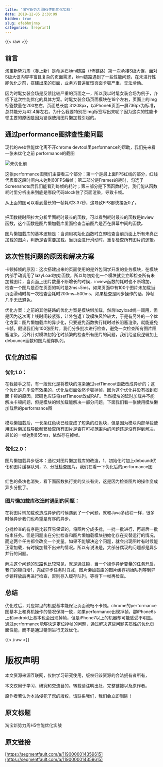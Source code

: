 ```yaml
---
title: '淘宝新势力周H5性能优化实战' 
date: 2018-12-05 2:30:09
hidden: true
slug: ofebhmjrmp
categories: [reprint]
---
```


{{< raw >}}

                    
<h2 id="articleHeader0">前言</h2>
<p>淘宝新势力周（春上新）是命运石kimi链路（H5链路）第一次承接S级大促，面对S级大促内容丰富且复杂的页面需求，kimi链路遇到了一些性能问题，在未进行性能优化之前，搭建出来的页面，业务方普遍反馈页面卡顿严重，无法滑动。</p>
<p>因为时髦女装会场是反馈比较严重的页面之一，所以我以时髦女装会场为例子，介绍下这次性能优化的具体方案。时髦女装会场页面模块在18个左右，页面上的img标签数量在200左右，页面总长度 31208px，以iPhone6页面一屏736px为标准，总共能分为42.4屏左右。为什么我要特别把img标签写出来呢？因为这次的性能卡顿主要的原因是因为错误使用图片懒加载引起的。</p>
<h2 id="articleHeader1">通过performance图排查性能问题</h2>
<p>现代的web性能优化离不开chrome devtool里performance的帮助，我们先来看一张未优化之前 performance的截图</p>
<p><span class="img-wrap"><img data-src="/img/remote/1460000014359618?w=1614&amp;h=1462" src="https://static.alili.tech/img/remote/1460000014359618?w=1614&amp;h=1462" alt="未优化前" title="未优化前" style="cursor: pointer; display: inline;"></span></p>
<p>这张performance图我们主要看三个部分：第一个是最上面FPS红线的部分，红线代表着这段时间内未达到60FPS每帧；第二部分是Frames的耗时，勾选了Screenshots后我们能看到每帧的耗时；第三部分是下面函数耗时，我们能从函数耗时里分析出来到底是哪段代码block住了页面渲染，导致卡帧。</p>
<p>从上面的图可以看到最长的一帧耗时3.37秒，这导致FPS都快接近0了。</p>
<p><span class="img-wrap"><img data-src="/img/remote/1460000014359619?w=1962&amp;h=720" src="https://static.alili.tech/img/remote/1460000014359619?w=1962&amp;h=720" alt="" title="" style="cursor: pointer; display: inline;"></span></p>
<p>把函数耗时图拉大分析里面耗时最长的函数，可以看到耗时最长的函数是inview函数，这个函数是图片懒加载库里面检查当前图片是否在屏幕中间的函数。</p>
<p>图片懒加载库的基本逻辑是：当调用初始化函数时立即检查当前页面上所有未真正加载的图片，判断是否需要加载。当页面进行滑动时，重复检查所有图片的逻辑。</p>
<h2 id="articleHeader2">这次性能问题的原因和解决方案</h2>
<p>卡顿掉帧的原因：这次搭建出来的页面使用的是外包同学开发的业务模块，在模块内部手动调用了lazyLoad初始函数，所以每初始化一个模块就会立即检查所有未加载图片，当页面上图片数量不断增长的时候，inview函数的耗时也不断增加，检查一个图片是否在页面的耗时是2ms~5ms，如果页面中有100个图片未加载当页面滑动时每一次检查会耗时200ms~500ms，如果检查是同步操作的话，掉帧几乎无法避免。</p>
<p>优化方案：之前的其他链路的优化方案是模块懒加载，然后lazyload统一调用，但是因为这次离上线时间较紧张，让外包返工改模块风险较大，于是有另外的一个优化方案：图片懒加载库的异步化，只要避免函数执行耗时过长阻塞渲染，就能避免卡帧，假设我们有100张图片，我们分多批次进行检查，避免一次检查所有图片阻塞渲染。另外针对模块初始化时频繁的检查所有图片的问题，我们给这段逻辑加上debounce函数和图片缓存队列。</p>
<h2 id="articleHeader3">优化的过程</h2>
<h3 id="articleHeader4">优化1.0：</h3>
<p>在我接手之前，有一版优化是将模块的渲染通过setTimeout函数改成异步的；这个优化是几乎没有效果的，优化后页面依然卡顿掉帧，因为这个优化并没有找到页面卡顿的原因。起码也应该将setTimeout改成RAF。当然模块的延时加载并不能解决卡顿问题，但是模块的懒加载能解决一部分问题。下面我们看一张使用模块懒加载后的performance图</p>
<p><span class="img-wrap"><img data-src="/img/remote/1460000014359620?w=1330&amp;h=1406" src="https://static.alili.tech/img/remote/1460000014359620?w=1330&amp;h=1406" alt="" title="" style="cursor: pointer; display: inline;"></span></p>
<p>模块懒加载后，一长条红色块已经变成了短条的红色块，但是因为模块内部单独使用图片懒加载导致频繁检查所有图片是否在可视范围内的问题还是没有得到解决，最长的一帧达到855ms，依然存在掉帧。</p>
<h3 id="articleHeader5">优化2.0：</h3>
<p>图片懒加载异步版本：通过对图片懒加载库的改造，1、初始化时加上debound优化和图片缓存队列，2、分批检查图片。我们在看一下优化后的performance图</p>
<p><span class="img-wrap"><img data-src="/img/remote/1460000014359621?w=1560&amp;h=1386" src="https://static.alili.tech/img/remote/1460000014359621?w=1560&amp;h=1386" alt="" title="" style="cursor: pointer; display: inline;"></span></p>
<p>红色的条块也消失，看下面函数执行变的又长有尖，这是因为检查图片的操作变成异步分批了。</p>
<h3 id="articleHeader6">图片懒加载库改造时遇到的问题：</h3>
<p>在将图片懒加载改造成异步的时候遇到了一个问题，就和Java多线程一样，很多时候异步我们也希望是有序的异步。</p>
<p>分批检查的有序是比较容易保证的，将图片分成多批，一批一批进行，再最后一批结束任务。但是问题出在分批检查和图片懒加载模块初始化存在交替运行的情况，而这两个任务都会改变一个变量。如果不能解决这个问题，就会出现图片有时候能正常加载，有时候加载不出来的情况。所以有说法是，大部分偶现的问题都是异步并行的问题。</p>
<p>解决这个问题的思路也比较常见，就是通过锁，当一个操作异步变量的任务开启，我们的锁自增1，完成异步任务时自减，图片懒加载库的图片缓存初始队列等到异步锁释放后再进行检查，否则存入缓存队列，等待下一帧再检查。</p>
<h2 id="articleHeader7">总结</h2>
<p>优化过后，对应常见的机型基本能保证页面流畅不卡顿。chrome的performance图基本上和真机操作的情况保持一致，如果performance出现掉帧，那iPhone6s上和android上基本也会出现掉帧，但是iPhone7以上的机器却可能感受不明显。通过performance能够快速定位掉帧的问题，通过解决这些问题实质性的优化页面性能，而不是通过猜测进行无效优化。</p>

                
{{< /raw >}}

# 版权声明
本文资源来源互联网，仅供学习研究使用，版权归该资源的合法拥有者所有，

本文仅用于学习、研究和交流目的。转载请注明出处、完整链接以及原作者。

原作者若认为本站侵犯了您的版权，请联系我们，我们会立即删除！

## 原文标题
淘宝新势力周H5性能优化实战

## 原文链接
[https://segmentfault.com/a/1190000014359615](https://segmentfault.com/a/1190000014359615)

